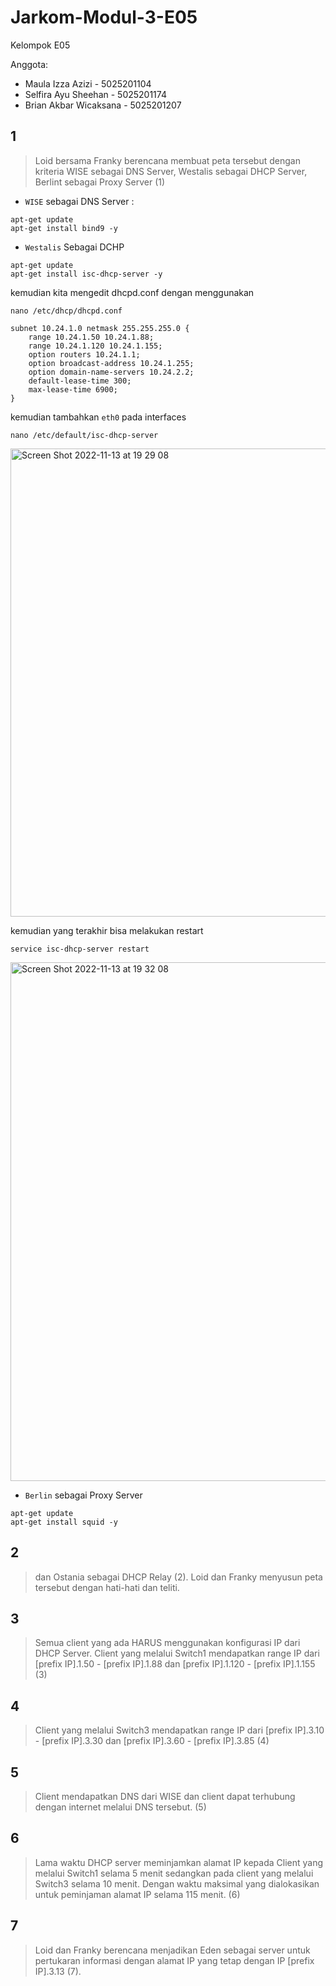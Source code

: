 # Jarkom-Modul-3-E05

Kelompok E05

Anggota:  
* Maula Izza Azizi - 5025201104
* Selfira Ayu Sheehan - 5025201174
* Brian Akbar Wicaksana - 5025201207

## 1
> Loid bersama Franky berencana membuat peta tersebut dengan kriteria WISE sebagai DNS Server, Westalis sebagai DHCP Server, Berlint sebagai Proxy Server (1)

- `WISE` sebagai DNS Server : 
```
apt-get update
apt-get install bind9 -y
```

- `Westalis` Sebagai DCHP
```
apt-get update
apt-get install isc-dhcp-server -y
```

kemudian kita mengedit dhcpd.conf dengan menggunakan 
```
nano /etc/dhcp/dhcpd.conf
```
```
subnet 10.24.1.0 netmask 255.255.255.0 {
    range 10.24.1.50 10.24.1.88;
    range 10.24.1.120 10.24.1.155;
    option routers 10.24.1.1;
    option broadcast-address 10.24.1.255;
    option domain-name-servers 10.24.2.2;
    default-lease-time 300;
    max-lease-time 6900;
}
```
kemudian tambahkan `eth0` pada interfaces 
```
nano /etc/default/isc-dhcp-server
```
<img width="749" alt="Screen Shot 2022-11-13 at 19 29 08" src="https://user-images.githubusercontent.com/72302421/201521688-735acbd6-152f-4acb-95a7-e6279d0ece4b.png">

kemudian yang terakhir bisa melakukan restart 
```
service isc-dhcp-server restart
```
<img width="830" alt="Screen Shot 2022-11-13 at 19 32 08" src="https://user-images.githubusercontent.com/72302421/201521801-ed3f32b4-aca9-4f9d-9dd9-8d5bc8c4463a.png">

- `Berlin` sebagai Proxy Server
```
apt-get update
apt-get install squid -y
```
## 2
> dan Ostania sebagai DHCP Relay (2). Loid dan Franky menyusun peta tersebut dengan hati-hati dan teliti.

## 3
> Semua client yang ada HARUS menggunakan konfigurasi IP dari DHCP Server.
> Client yang melalui Switch1 mendapatkan range IP dari [prefix IP].1.50 - [prefix IP].1.88 dan [prefix IP].1.120 - [prefix IP].1.155 (3)

## 4
> Client yang melalui Switch3 mendapatkan range IP dari [prefix IP].3.10 - [prefix IP].3.30 dan [prefix IP].3.60 - [prefix IP].3.85 (4)

## 5
> Client mendapatkan DNS dari WISE dan client dapat terhubung dengan internet melalui DNS tersebut. (5)

## 6
> Lama waktu DHCP server meminjamkan alamat IP kepada Client yang melalui Switch1 selama 5 menit sedangkan pada client yang melalui Switch3 selama 10 menit. Dengan waktu maksimal yang dialokasikan untuk peminjaman alamat IP selama 115 menit. (6)

## 7
> Loid dan Franky berencana menjadikan Eden sebagai server untuk pertukaran informasi dengan alamat IP yang tetap dengan IP [prefix IP].3.13 (7).
